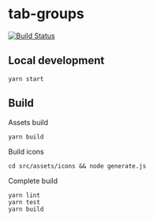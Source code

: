 # tab-groups

[![Build Status](https://travis-ci.org/husa/tab-groups.svg?branch=master)](https://travis-ci.org/husa/tab-groups)

## Local development

```
yarn start
```

## Build
Assets build
```
yarn build
```
Build icons
```
cd src/assets/icons && node generate.js
```

Complete build
```
yarn lint
yarn test
yarn build
```
